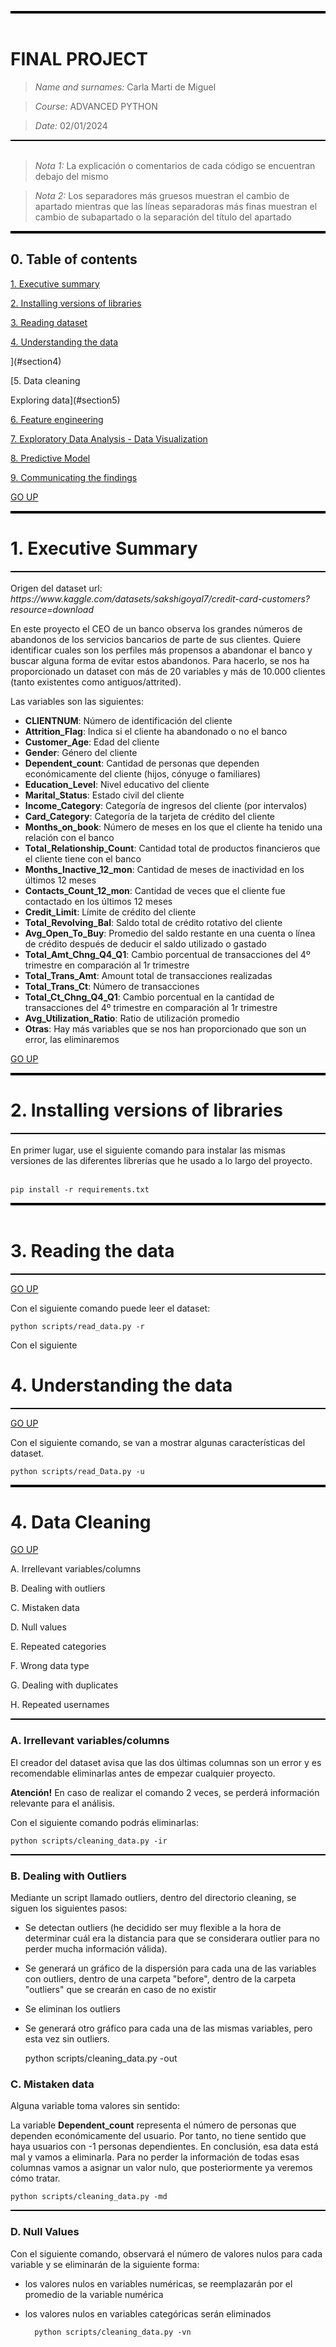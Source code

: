 
<a id="section0"></a>

<div style="border-top: 4px solid black;"></div>
<br>

# FINAL PROJECT

> *Name and surnames:* Carla Marti de Miguel

> *Course:* ADVANCED PYTHON

> *Date:* 02/01/2024

<div style="border-top: 2px solid black;"></div>

<br>

> *Nota 1:* La explicación o comentarios de cada código se encuentran debajo del mismo

> *Nota 2:* Los separadores más gruesos muestran el cambio de apartado mientras que las líneas separadoras más finas muestran el cambio de subapartado o la separación del título del apartado

<div style="border-top: 4px solid black;"></div>


## 0. Table of contents

[1. Executive summary](#section1)

[2.   Installing versions of libraries](#section2)

[3.   Reading dataset](#section3)

[4.   Understanding the data](#section4)

](#section4)

[5.   Data cleaning 

Exploring data](#section5)

[6.   Feature engineering](#section6)

[7.   Exploratory Data Analysis - Data Visualization](#section7)

[8.   Predictive Model](#section8)

[9.   Communicating the findings](#section9)

[GO UP](#section0)

<div style="border-top: 4px solid black;"></div>

<a id="section1"></a>
# 1. Executive Summary

<div style="border-top: 2px solid black;"></div>

<br>
Origen del dataset url: <i>https://www.kaggle.com/datasets/sakshigoyal7/credit-card-customers?resource=download</i>

En este proyecto el CEO de un banco observa los grandes números de abandonos de los servicios bancarios de parte de sus clientes. Quiere identificar cuales son los perfiles más propensos a abandonar el banco y buscar alguna forma de evitar estos abandonos. Para hacerlo, se nos ha proporcionado un dataset con más de 20 variables y más de 10.000 clientes (tanto existentes como antiguos/attrited).

Las variables son las siguientes:

- **CLIENTNUM**: Número de identificación del cliente
- **Attrition_Flag**: Indica si el cliente ha abandonado o no el banco
- **Customer_Age**: Edad del cliente
- **Gender**: Género del cliente
- **Dependent_count**: Cantidad de personas que dependen económicamente del cliente (hijos, cónyuge o familiares)
- **Education_Level**: Nivel educativo del cliente
- **Marital_Status**: Estado civil del cliente
- **Income_Category**: Categoría de ingresos del cliente (por intervalos)
- **Card_Category**: Categoría de la tarjeta de crédito del cliente
- **Months_on_book**: Número de meses en los que el cliente ha tenido una relación con el banco
- **Total_Relationship_Count**: Cantidad total de productos financieros que el cliente tiene con el banco
- **Months_Inactive_12_mon**: Cantidad de meses de inactividad en los últimos 12 meses
- **Contacts_Count_12_mon**: Cantidad de veces que el cliente fue contactado en los últimos 12 meses
- **Credit_Limit**: Límite de crédito del cliente
- **Total_Revolving_Bal**: Saldo total de crédito rotativo del cliente
- **Avg_Open_To_Buy**: Promedio del saldo restante en una cuenta o línea de crédito después de deducir el saldo utilizado o gastado
- **Total_Amt_Chng_Q4_Q1**: Cambio porcentual de transacciones del 4º trimestre en comparación al 1r trimestre
- **Total_Trans_Amt**: Amount total de transacciones realizadas
- **Total_Trans_Ct**: Número de transacciones
- **Total_Ct_Chng_Q4_Q1**: Cambio porcentual en la cantidad de transacciones del 4º trimestre en comparación al 1r trimestre
- **Avg_Utilization_Ratio**: Ratio de utilización promedio
- **Otras**: Hay más variables que se nos han proporcionado que son un error, las eliminaremos


[GO UP](#section0)

<div style="border-top: 4px solid black;"></div>

<a id="section2"></a>
# 2. Installing versions of libraries
<div style="border-top: 2px solid black;"></div>
<br>
En primer lugar, use el siguiente comando para instalar las mismas versiones de las diferentes librerías que he usado a lo largo del proyecto.<br><br>

    pip install -r requirements.txt


<div style="border-top: 4px solid black;"></div>
<a id="section3"></a>
<br>

# 3. Reading the data 

<div style="border-top: 2px solid black;"></div>


[GO UP](#section0)

Con el siguiente comando puede leer el dataset:

    python scripts/read_data.py -r

Con el siguiente

<a id="section3"></a>

# 4. Understanding the data 

<div style="border-top: 2px solid black;"></div>


[GO UP](#section0)


Con el siguiente comando, se van a mostrar algunas características del dataset.

    python scripts/read_Data.py -u

<div style="border-top: 4px solid black;"></div>

<a id="section4"></a>
# 4. Data Cleaning

[GO UP](#section0)

A. Irrellevant variables/columns

B. Dealing with outliers

C. Mistaken data

D. Null values

E. Repeated categories

F. Wrong data type

G. Dealing with duplicates

H. Repeated usernames

<div style="border-top: 2px solid black;"></div>

### A. Irrellevant variables/columns

El creador del dataset avisa que las dos últimas columnas son un error y es recomendable eliminarlas antes de empezar cualquier proyecto. 

**Atención!** En caso de realizar el comando 2 veces, se perderá información relevante para el análisis. 

Con el siguiente comando podrás eliminarlas:

    python scripts/cleaning_data.py -ir

<div style="border-top: 2px solid black;"></div>

### B. Dealing with Outliers

Mediante un script llamado outliers, dentro del directorio cleaning, se siguen los siguientes pasos:

- Se detectan outliers (he decidido ser muy flexible a la hora de determinar cuál era la distancia para que se considerara outlier para no perder mucha información válida).

- Se generará un gráfico de la dispersión para cada una de las variables con outliers, dentro de una carpeta "before", dentro de la carpeta "outliers" que se crearán en caso de no existir

- Se eliminan los outliers

- Se generará otro gráfico para cada una de las mismas variables, pero esta vez sin outliers.

    python scripts/cleaning_data.py -out

### C. Mistaken data

Alguna variable toma valores sin sentido:

La variable **Dependent_count** representa el número de personas que dependen económicamente del usuario. Por tanto, no tiene sentido que haya usuarios con -1 personas dependientes. En conclusión, esa data está mal y vamos a eliminarla. Para no perder la información de todas esas columnas vamos a asignar un valor nulo, que posteriormente ya veremos cómo tratar.

    python scripts/cleaning_data.py -md

<div style="border-top: 2px solid black;"></div>

### D. Null Values

Con el siguiente comando, observará el número de valores nulos para cada variable y se eliminarán de la siguiente forma:

- los valores nulos en variables numéricas, se reemplazarán por el promedio de la variable numérica
- los valores nulos en variables categóricas serán eliminados

   
        python scripts/cleaning_data.py -vn

